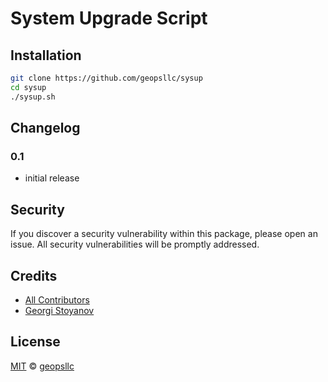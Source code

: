 # System Upgrade Script

## Installation

```sh
git clone https://github.com/geopsllc/sysup
cd sysup
./sysup.sh
```

## Changelog

### 0.1
- initial release

## Security

If you discover a security vulnerability within this package, please open an issue. All security vulnerabilities will be promptly addressed.

## Credits

- [All Contributors](../../contributors)
- [Georgi Stoyanov](https://github.com/geopsllc)

## License

[MIT](LICENSE) © [geopsllc](https://github.com/geopsllc)

